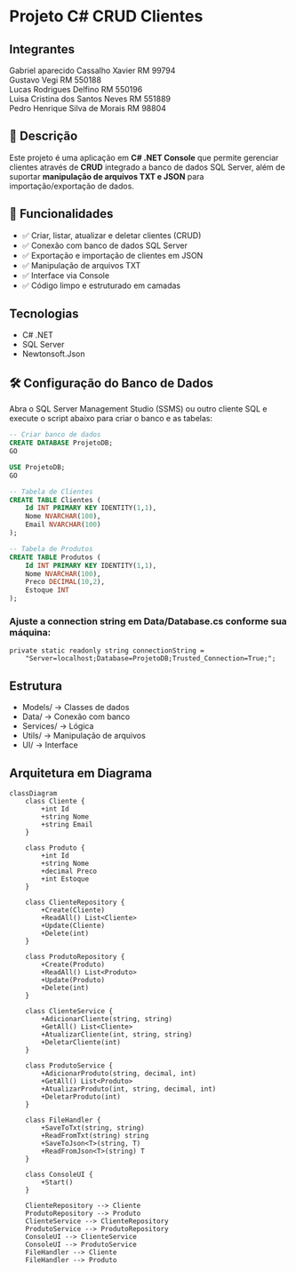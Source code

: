 # Projeto C# CRUD Clientes

## Integrantes
Gabriel aparecido Cassalho Xavier RM 99794  
Gustavo Vegi RM 550188  
Lucas Rodrigues Delfino RM 550196  
Luisa Cristina dos Santos Neves RM 551889  
Pedro Henrique Silva de Morais RM 98804  


## 📌 Descrição
Este projeto é uma aplicação em **C# .NET Console** que permite gerenciar clientes através de **CRUD** integrado a banco de dados SQL Server, além de suportar **manipulação de arquivos TXT e JSON** para importação/exportação de dados.

## 🎯 Funcionalidades
- ✅ Criar, listar, atualizar e deletar clientes (CRUD)
- ✅ Conexão com banco de dados SQL Server
- ✅ Exportação e importação de clientes em JSON
- ✅ Manipulação de arquivos TXT
- ✅ Interface via Console
- ✅ Código limpo e estruturado em camadas

## Tecnologias
- C# .NET 
- SQL Server
- Newtonsoft.Json

## 🛠️ Configuração do Banco de Dados

Abra o SQL Server Management Studio (SSMS) ou outro cliente SQL e execute o script abaixo para criar o banco e as tabelas:

```sql
-- Criar banco de dados
CREATE DATABASE ProjetoDB;
GO

USE ProjetoDB;
GO

-- Tabela de Clientes
CREATE TABLE Clientes (
    Id INT PRIMARY KEY IDENTITY(1,1),
    Nome NVARCHAR(100),
    Email NVARCHAR(100)
);

-- Tabela de Produtos
CREATE TABLE Produtos (
    Id INT PRIMARY KEY IDENTITY(1,1),
    Nome NVARCHAR(100),
    Preco DECIMAL(10,2),
    Estoque INT
);
```
### Ajuste a connection string em Data/Database.cs conforme sua máquina:

```
private static readonly string connectionString = 
    "Server=localhost;Database=ProjetoDB;Trusted_Connection=True;";
```

## Estrutura
- Models/ -> Classes de dados
- Data/ -> Conexão com banco
- Services/ -> Lógica
- Utils/ -> Manipulação de arquivos
- UI/ -> Interface

## Arquitetura em Diagrama 

```mermaid
classDiagram
    class Cliente {
        +int Id
        +string Nome
        +string Email
    }

    class Produto {
        +int Id
        +string Nome
        +decimal Preco
        +int Estoque
    }

    class ClienteRepository {
        +Create(Cliente)
        +ReadAll() List<Cliente>
        +Update(Cliente)
        +Delete(int)
    }

    class ProdutoRepository {
        +Create(Produto)
        +ReadAll() List<Produto>
        +Update(Produto)
        +Delete(int)
    }

    class ClienteService {
        +AdicionarCliente(string, string)
        +GetAll() List<Cliente>
        +AtualizarCliente(int, string, string)
        +DeletarCliente(int)
    }

    class ProdutoService {
        +AdicionarProduto(string, decimal, int)
        +GetAll() List<Produto>
        +AtualizarProduto(int, string, decimal, int)
        +DeletarProduto(int)
    }

    class FileHandler {
        +SaveToTxt(string, string)
        +ReadFromTxt(string) string
        +SaveToJson<T>(string, T)
        +ReadFromJson<T>(string) T
    }

    class ConsoleUI {
        +Start()
    }

    ClienteRepository --> Cliente
    ProdutoRepository --> Produto
    ClienteService --> ClienteRepository
    ProdutoService --> ProdutoRepository
    ConsoleUI --> ClienteService
    ConsoleUI --> ProdutoService
    FileHandler --> Cliente
    FileHandler --> Produto


